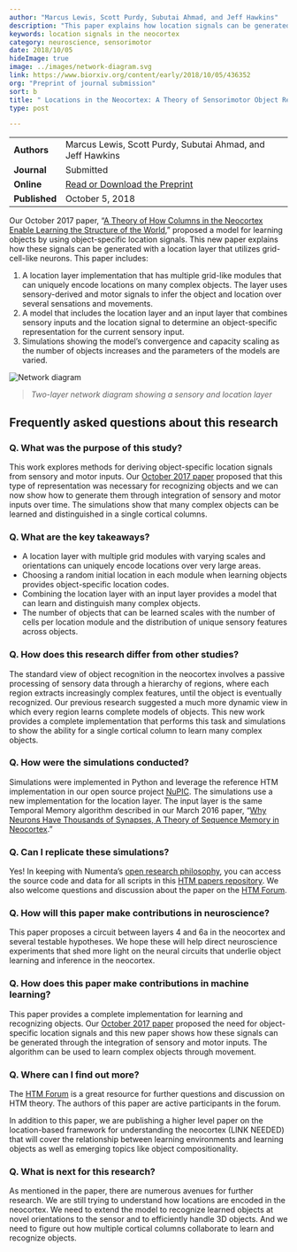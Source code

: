 ```yaml
---
author: "Marcus Lewis, Scott Purdy, Subutai Ahmad, and Jeff Hawkins"
description: "This paper explains how location signals can be generated with a location layer that utilizes grid-cell-like neurons. It builds on our previous paper, A Theory of How Columns in the Neocortex Enable Learning the Structure of the World."
keywords: location signals in the neocortex
category: neuroscience, sensorimotor
date: 2018/10/05
hideImage: true
image: ../images/network-diagram.svg
link: https://www.biorxiv.org/content/early/2018/10/05/436352
org: "Preprint of journal submission"
sort: b
title: " Locations in the Neocortex: A Theory of Sensorimotor Object Recognition Using Cortical Grid Cells"
type: post

---
```


| | |
|-|-|
| **Authors** | Marcus Lewis, Scott Purdy, Subutai Ahmad, and Jeff Hawkins|
| **Journal** | Submitted |
| **Online** | [Read or Download the Preprint][1] |
| **Published** | October 5, 2018 |

Our October 2017 paper, “[A Theory of How Columns in the Neocortex Enable Learning the Structure of the World](/neuroscience-research/research-publications/papers/a-theory-of-how-columns-in-the-neocortex-enable-learning-the-structure-of-the-world/),” proposed a model for learning objects by using object-specific location signals. This new paper explains how these signals can be generated with a location layer that utilizes grid-cell-like neurons. This paper includes:

1.	A location layer implementation that has multiple grid-like modules that can uniquely encode locations on many complex objects. The layer uses sensory-derived and motor signals to infer the object and location over several sensations and movements.
2.	A model that includes the location layer and an input layer that combines sensory inputs and the location signal to determine an object-specific representation for the current sensory input.
3.	Simulations showing the model’s convergence and capacity scaling as the number of objects increases and the parameters of the models are varied.


![Network diagram](../images/network-diagram.svg)
> *Two-layer network diagram showing a sensory and location layer*

## Frequently asked questions about this research

### Q. What was the purpose of this study?

This work explores methods for deriving object-specific location signals from sensory and motor inputs. Our [October 2017 paper](/neuroscience-research/research-publications/papers/a-theory-of-how-columns-in-the-neocortex-enable-learning-the-structure-of-the-world/) proposed that this type of representation was necessary for recognizing objects and we can now show how to generate them through integration of sensory and motor inputs over time. The simulations show that many complex objects can be learned and distinguished in a single cortical columns.

### Q. What are the key takeaways?

* A location layer with multiple grid modules with varying scales and orientations can uniquely encode locations over very large areas.
* Choosing a random initial location in each module when learning objects provides object-specific location codes.
* Combining the location layer with an input layer provides a model that can learn and distinguish many complex objects.
* The number of objects that can be learned scales with the number of cells per location module and the distribution of unique sensory features across objects.


### Q. How does this research differ from other studies?

The standard view of object recognition in the neocortex involves a passive processing of sensory data through a hierarchy of regions, where each region extracts increasingly complex features, until the object is eventually recognized. Our previous research suggested a much more dynamic view in which every region learns complete models of objects. This new work provides a complete implementation that performs this task and simulations to show the ability for a single cortical column to learn many complex objects.

### Q. How were the simulations conducted?

Simulations were implemented in Python and leverage the reference HTM implementation in our open source project [NuPIC]( https://www.numenta.org/). The simulations use a new implementation for the location layer. The input layer is the same Temporal Memory algorithm described in our March 2016 paper, “[Why Neurons Have Thousands of Synapses, A Theory of Sequence Memory in Neocortex](neuroscience-research/research-publications/papers/why-neurons-have-thousands-of-synapses-theory-of-sequence-memory-in-neocortex/).”  

### Q. Can I replicate these simulations?

Yes! In keeping with Numenta’s [open research philosophy](/blog/2014/09/17/increasing-research-transparency/), you can access the source code and data for all scripts in this [HTM papers repository](https://github.com/numenta/htmpapers). We also welcome questions and discussion about the paper on the [HTM Forum](https://discourse.numenta.org/).

### Q. How will this paper make contributions in neuroscience?

This paper proposes a circuit between layers 4 and 6a in the neocortex and several testable hypotheses. We hope these will help direct neuroscience experiments that shed more light on the neural circuits that underlie object learning and inference in the neocortex.

### Q. How does this paper make contributions in machine learning?

This paper provides a complete implementation for learning and recognizing objects. Our [October 2017 paper](/neuroscience-research/research-publications/papers/a-theory-of-how-columns-in-the-neocortex-enable-learning-the-structure-of-the-world/) proposed the need for object-specific location signals and this new paper shows how these signals can be generated through the integration of sensory and motor inputs. The algorithm can be used to learn complex objects through movement.

### Q. Where can I find out more?

The [HTM Forum](https://discourse.numenta.org/) is a great resource for further questions and discussion on HTM theory. The authors of this paper are active participants in the forum.

In addition to this paper, we are publishing a higher level paper on the location-based framework for understanding the neocortex (LINK NEEDED) that will cover the relationship between learning environments and learning objects as well as emerging topics like object compositionality.


### Q. What is next for this research?

As mentioned in the paper, there are numerous avenues for further research. We are still trying to understand how locations are encoded in the neocortex. We need to extend the model to recognize learned objects at novel orientations to the sensor and to efficiently handle 3D objects. And we need to figure out how multiple cortical columns collaborate to learn and recognize objects.

[1]: https://www.biorxiv.org/content/early/2018/10/05/436352
